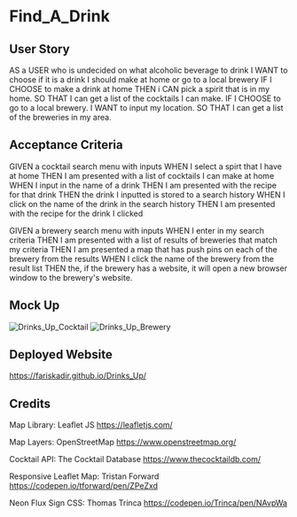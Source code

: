 # Find_A_Drink


## User Story

AS a USER who is undecided on what alcoholic beverage to drink 
I WANT to choose if it is a drink I should make at home or go to a local brewery
IF I CHOOSE to make a drink at home
THEN i CAN pick a spirit that is in my home.
SO THAT I can get a list of the cocktails I can make.
IF I CHOOSE to go to a local brewery.
I WANT to input my location.
SO THAT I can get a list of the breweries in my area.


## Acceptance Criteria

GIVEN a cocktail search menu with inputs
WHEN I select a spirt that I have at home
THEN I am presented with a list of cocktails I can make at home
WHEN I input in the name of a drink
THEN I am presented with the recipe for that drink
THEN the drink I inputted is stored to a search history
WHEN I click on the name of the drink in the search history
THEN I am presented with the recipe for the drink I clicked

GIVEN a brewery search menu with inputs
WHEN I enter in my search criteria
THEN I am presented with a list of results of breweries that match my criteria
THEN I am presented a map that has push pins on each of the brewery from the results
WHEN I click the name of the brewery from the result list
THEN the, if the brewery has a website, it will open a new browser window to the brewery's website.


## Mock Up

![Drinks_Up_Cocktail](.assets/images/Cocktail_mockup.png)
![Drinks_Up_Brewery](.assets/images/Brewery_mockup.png)

## Deployed Website

https://fariskadir.github.io/Drinks_Up/


## Credits

Map Library:
Leaflet JS https://leafletjs.com/

Map Layers:
OpenStreetMap https://www.openstreetmap.org/

Cocktail API:
The Cocktail Database https://www.thecocktaildb.com/

Responsive Leaflet Map:
Tristan Forward https://codepen.io/tforward/pen/ZPeZxd

Neon Flux Sign CSS:
Thomas Trinca https://codepen.io/Trinca/pen/NAvpWa
